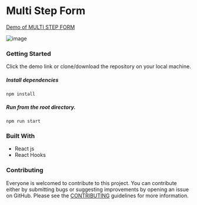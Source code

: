 
# Multi Step Form

[Demo of MULTI STEP FORM](https://cutshort-opal.vercel.app/)


![image](https://user-images.githubusercontent.com/57106245/226571368-1d54cd78-973d-40ec-9a27-90f044f49d5c.png)




### Getting Started

Click the demo link or clone/download the repository on your local machine.

##### Install dependencies

`npm install`

##### Run from the root directory.

`npm run start`

### Built With

- React js
- React Hooks


### Contributing

Everyone is welcomed to contribute to this project. You can contribute either by submitting bugs or suggesting improvements by opening an issue on GitHub. Please see the [CONTRIBUTING](CONTRIBUTING.md) guidelines for more information.
